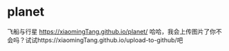 # planet
飞船与行星
https://xiaomingTang.github.io/planet/
哈哈，我会上传图片了你不会吗？试试https://xiaomingTang.github.io/upload-to-github/吧
